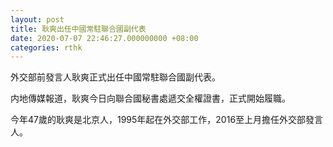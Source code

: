 ```yaml
---
layout: post
title: 耿爽出任中國常駐聯合國副代表
date: 2020-07-07 22:46:27.000000000 +08:00
categories: rthk
---
```


外交部前發言人耿爽正式出任中國常駐聯合國副代表。

内地傳媒報道，耿爽今日向聯合國秘書處遞交全權證書，正式開始履職。

今年47歲的耿爽是北京人，1995年起在外交部工作，2016至上月擔任外交部發言人。
